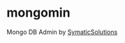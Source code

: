 # mongomin
Mongo DB Admin by [SymaticSolutions](http://symaticsolutions.com?ref=monogomin-github "Symatic Solutions")
